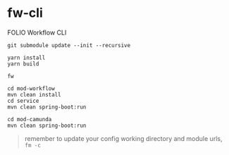# fw-cli
FOLIO Workflow CLI

```
git submodule update --init --recursive

yarn install
yarn build

fw

cd mod-workflow
mvn clean install
cd service
mvn clean spring-boot:run

cd mod-camunda
mvn clean spring-boot:run
```

> remember to update your config working directory and module urls, `fm -c`
